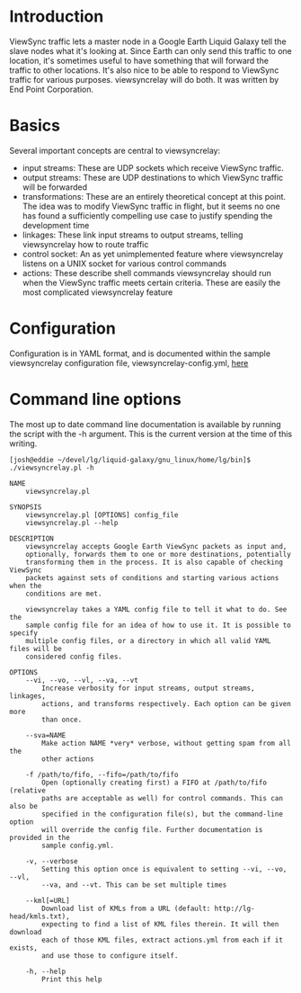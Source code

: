 # Introduction #

ViewSync traffic lets a master node in a Google Earth Liquid Galaxy tell the slave nodes what it's looking at. Since Earth can only send this traffic to one location, it's sometimes useful to have something that will forward the traffic to other locations. It's also nice to be able to respond to ViewSync traffic for various purposes. viewsyncrelay will do both. It was written by End Point Corporation.

# Basics #

Several important concepts are central to viewsyncrelay:

  * input streams: These are UDP sockets which receive ViewSync traffic.
  * output streams: These are UDP destinations to which ViewSync traffic will be forwarded
  * transformations: These are an entirely theoretical concept at this point. The idea was to modify ViewSync traffic in flight, but it seems no one has found a sufficiently compelling use case to justify spending the development time
  * linkages: These link input streams to output streams, telling viewsyncrelay how to route traffic
  * control socket: An as yet unimplemented feature where viewsyncrelay listens on a UNIX socket for various control commands
  * actions: These describe shell commands viewsyncrelay should run when the ViewSync traffic meets certain criteria. These are easily the most complicated viewsyncrelay feature

# Configuration #

Configuration is in YAML format, and is documented within the sample viewsyncrelay configuration file, viewsyncrelay-config.yml, [here](http://code.google.com/p/liquid-galaxy/source/browse/gnu_linux/home/lg/bin/viewsyncrelay-config.yml)

# Command line options #

The most up to date command line documentation is available by running the script with the -h argument. This is the current version at the time of this writing.

```
[josh@eddie ~/devel/lg/liquid-galaxy/gnu_linux/home/lg/bin]$ ./viewsyncrelay.pl -h

NAME
    viewsyncrelay.pl

SYNOPSIS
    viewsyncrelay.pl [OPTIONS] config_file
    viewsyncrelay.pl --help

DESCRIPTION
    viewsyncrelay accepts Google Earth ViewSync packets as input and,
    optionally, forwards them to one or more destinations, potentially
    transforming them in the process. It is also capable of checking ViewSync
    packets against sets of conditions and starting various actions when the
    conditions are met.

    viewsyncrelay takes a YAML config file to tell it what to do. See the
    sample config file for an idea of how to use it. It is possible to specify
    multiple config files, or a directory in which all valid YAML files will be
    considered config files.

OPTIONS
    --vi, --vo, --vl, --va, --vt
        Increase verbosity for input streams, output streams, linkages,
        actions, and transforms respectively. Each option can be given more
        than once.

    --sva=NAME
        Make action NAME *very* verbose, without getting spam from all the
        other actions

    -f /path/to/fifo, --fifo=/path/to/fifo
        Open (optionally creating first) a FIFO at /path/to/fifo (relative
        paths are acceptable as well) for control commands. This can also be
        specified in the configuration file(s), but the command-line option
        will override the config file. Further documentation is provided in the
        sample config.yml.

    -v, --verbose
        Setting this option once is equivalent to setting --vi, --vo, --vl,
        --va, and --vt. This can be set multiple times

    --kml[=URL]
        Download list of KMLs from a URL (default: http://lg-head/kmls.txt),
        expecting to find a list of KML files therein. It will then download
        each of those KML files, extract actions.yml from each if it exists,
        and use those to configure itself.

    -h, --help
        Print this help
```